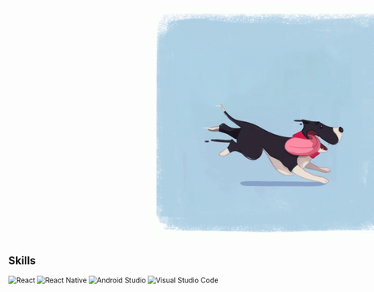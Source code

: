   <picture>
    <source media="(prefers-color-scheme: dark)" srcset="./dog-running.gif" />
    <source media="(prefers-color-scheme: light)" srcset="./dog-running.gif" />
    <style>
    .responsive-image-container {
        position: relative;
        width: 100%;
        /* Set the aspect ratio */
        padding-left: 56.25%; /* 16:9 aspect ratio (height/width) */
        overflow: hidden;
    }

    .responsive-image-container img {
        position: absolute;
        top: 0;
        left: 0;
        width: 100%;
        height: 100%;
        object-fit: cover; /* Ensures the image covers the container while maintaining aspect ratio */
    }
</style>

<div class="responsive-image-container">
    <img alt="Running dog" src="./dog-running.gif" />
</div>

  </picture>

## Skills

![React](https://img.shields.io/badge/react-%2320232a.svg?style=for-the-badge&logo=react&logoColor=%2361DAFB)
![React Native](https://img.shields.io/badge/react_native-%2320232a.svg?style=for-the-badge&logo=react&logoColor=%2361DAFB)
![Android Studio](https://img.shields.io/badge/Android%20Studio-3DDC84.svg?style=for-the-badge&logo=android-studio&logoColor=white)
![Visual Studio Code](https://img.shields.io/badge/Visual%20Studio%20Code-0078d7.svg?style=for-the-badge&logo=visual-studio-code&logoColor=white)
